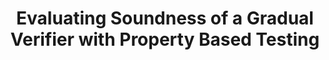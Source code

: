 ---
title: Evaluating Soundness of a Gradual Verifier with Property Based Testing 
authors: Jan-Paul Ramos-Dávila
type: Extended abstract
category: competition
conf: POPL
in: "ACM SIGPLAN Symposium on Principles of Programming Languages (POPL)"
year: 2023
month: January
dates: 15—21
video_link: https://www.youtube.com/watch?v=sIIwmw0z2Yg
---